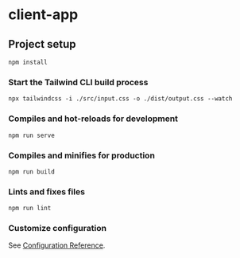 # client-app

## Project setup
```
npm install
```

### Start the Tailwind CLI build process
```
npx tailwindcss -i ./src/input.css -o ./dist/output.css --watch
```

### Compiles and hot-reloads for development
```
npm run serve
```

### Compiles and minifies for production
```
npm run build
```

### Lints and fixes files
```
npm run lint
```

### Customize configuration
See [Configuration Reference](https://cli.vuejs.org/config/).
